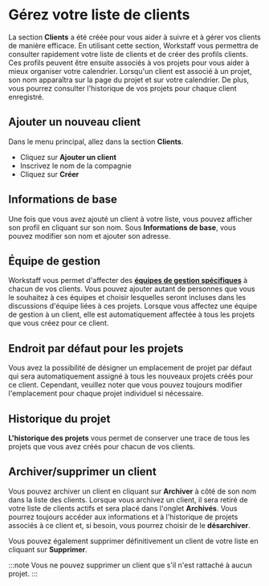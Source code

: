 # Gérez votre liste de clients

La section **Clients** a été créée pour vous aider à suivre et à gérer vos clients de manière efficace. En utilisant cette section, Workstaff vous permettra de consulter rapidement votre liste de clients et de créer des profils clients. Ces profils peuvent être ensuite associés à vos projets pour vous aider à mieux organiser votre calendrier.
Lorsqu'un client est associé à un projet, son nom apparaîtra sur la page du projet et sur votre calendrier. De plus, vous pourrez consulter l'historique de vos projets pour chaque client enregistré.

## Ajouter un nouveau client
Dans le menu principal, allez dans la section **Clients**.
- Cliquez sur **Ajouter un client**
- Inscrivez le nom de la compagnie
- Cliquez sur **Créer**

## Informations de base
Une fois que vous avez ajouté un client à votre liste, vous pouvez afficher son profil en cliquant sur son nom.
Sous **Informations de base**, vous pouvez modifier son nom et ajouter son adresse.

## Équipe de gestion
Workstaff vous permet d'affecter des [**équipes de gestion spécifiques**](../scheduling/management-teams.md) à chacun de vos clients. Vous pouvez ajouter autant de personnes que vous le souhaitez à ces équipes et choisir lesquelles seront incluses dans les discussions d'équipe liées à ces projets. Lorsque vous affectez une équipe de gestion à un client, elle est automatiquement affectée à tous les projets que vous créez pour ce client.


## Endroit par défaut pour les projets
Vous avez la possibilité de désigner un emplacement de projet par défaut qui sera automatiquement assigné à tous les nouveaux projets créés pour ce client. Cependant, veuillez noter que vous pouvez toujours modifier l'emplacement pour chaque projet individuel si nécessaire.

## Historique du projet
**L'historique des projets** vous permet de conserver une trace de tous les projets que vous avez créés pour chacun de vos clients.

## Archiver/supprimer un client
Vous pouvez archiver un client en cliquant sur **Archiver** à côté de son nom dans la liste des clients.
Lorsque vous archivez un client, il sera retiré de votre liste de clients actifs et sera placé dans l'onglet **Archivés**. Vous pourrez toujours accéder aux informations et à l'historique de projets associés à ce client et, si besoin, vous pourrez choisir de le **désarchiver**.

Vous pouvez également supprimer définitivement un client de votre liste en cliquant sur **Supprimer**.

:::note
Vous ne pouvez supprimer un client que s'il n'est rattaché à aucun projet.
:::

